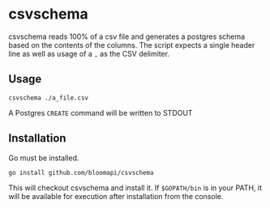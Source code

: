 csvschema
=========

csvschema reads 100% of a csv file and generates a postgres schema based on
the contents of the columns. The script expects a single header line as well
as usage of a `,` as the CSV delimiter.

## Usage

```
csvschema ./a_file.csv
```

A Postgres `CREATE` command will be written to STDOUT

## Installation

Go must be installed.

```
go install github.com/bloomapi/csvschema
```

This will checkout csvschema and install it. If `$GOPATH/bin` is in your PATH,
it will be available for execution after installation from the console.
